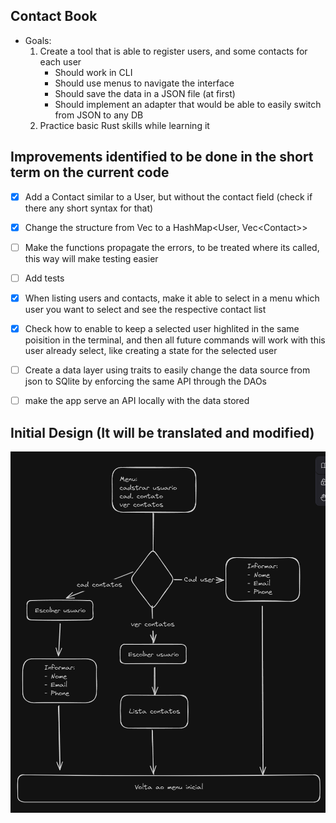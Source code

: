 ## Contact Book

- Goals:
  1.  Create a tool that is able to register users, and some contacts for each user
      - Should work in CLI
      - Should use menus to navigate the interface
      - Should save the data in a JSON file (at first)
      - Should implement an adapter that would be able to easily switch from JSON to any DB
  1.  Practice basic Rust skills while learning it

## Improvements identified to be done in the short term on the current code

- [x] Add a Contact similar to a User, but without the contact field (check if there any short syntax for that)

- [x] Change the structure from Vec<User> to a HashMap<User, Vec\<Contact\>>

- [ ] Make the functions propagate the errors, to be treated where its called, this way will make testing easier

- [ ] Add tests

- [x] When listing users and contacts, make it able to select in a menu which user you want to select and see the respective contact list

- [x] Check how to enable to keep a selected user highlited in the same poisition in the terminal, and then all future commands will work with this user already select, like creating a state for the selected user

- [ ] Create a data layer using traits to easily change the data source from json to SQlite by enforcing the same API through the DAOs

- [ ] make the app serve an API locally with the data stored

## Initial Design (It will be translated and modified)

![Design01](./contact_book_flowchart.png)
